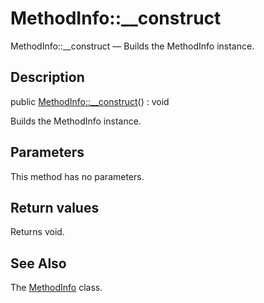 MethodInfo::__construct
================

MethodInfo::__construct — Builds the MethodInfo instance.

Description
---------------


public [MethodInfo::__construct](https://github.com/lingtalfi/DocTools/blob/master/doc/api/DocTools/Info/MethodInfo/__construct.md)() : void




Builds the MethodInfo instance.




Parameters
--------------

This method has no parameters.


Return values
----------------

Returns void.









See Also
-----------

The [MethodInfo](https://github.com/lingtalfi/DocTools/blob/master/doc/api/DocTools/Info/MethodInfo.md) class.
